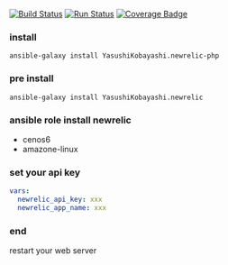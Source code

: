[![Build Status](https://travis-ci.org/YasushiKobayashi/newrelic.svg?branch=master)](https://travis-ci.org/YasushiKobayashi/newrelic)
[![Run Status](https://api.shippable.com/projects/59749524d366f4070013770f/badge?branch=master)](https://app.shippable.com/github/YasushiKobayashi/newrelic)
[![Coverage Badge](https://api.shippable.com/projects/59749524d366f4070013770f/coverageBadge?branch=master)](https://app.shippable.com/github/YasushiKobayashi/newrelic)

### install
`ansible-galaxy install YasushiKobayashi.newrelic-php`

### pre install
`ansible-galaxy install YasushiKobayashi.newrelic`

### ansible role install newrelic
- cenos6
- amazone-linux

### set your api key
```yml
vars:
  newrelic_api_key: xxx
  newrelic_app_name: xxx
```

### end
restart your web server
